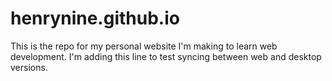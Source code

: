 # henrynine.github.io
This is the repo for my personal website I'm making to learn web development.
I'm adding this line to test syncing between web and desktop versions.
